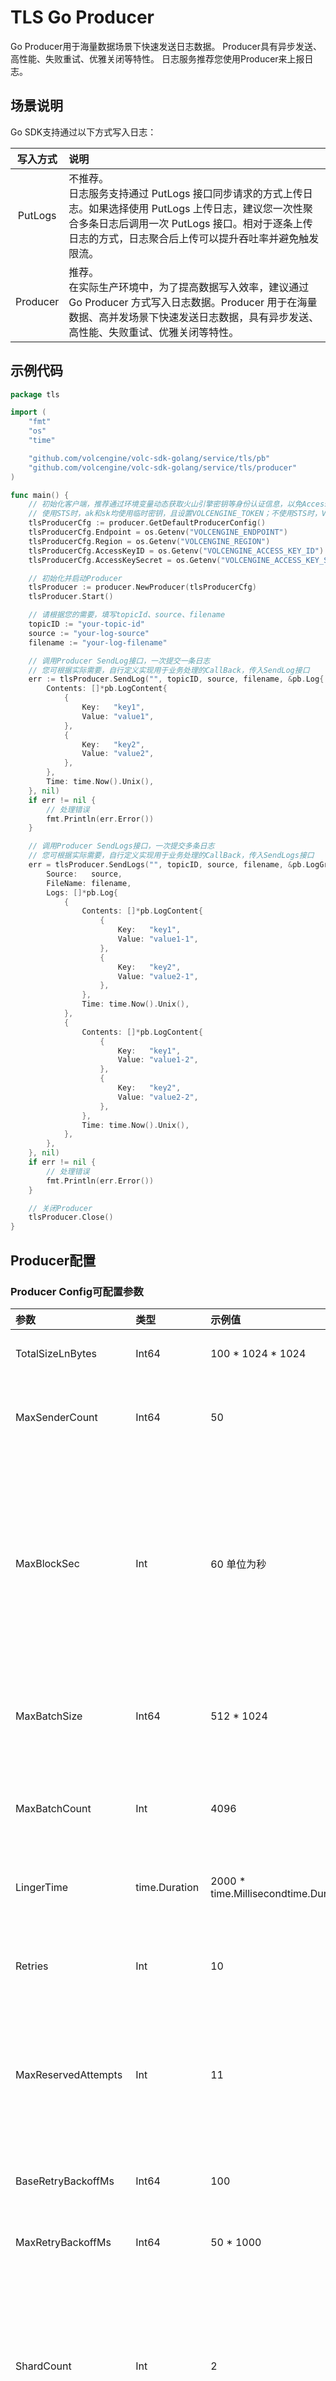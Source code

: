 # TLS Go Producer

Go Producer用于海量数据场景下快速发送日志数据。
Producer具有异步发送、高性能、失败重试、优雅关闭等特性。
日志服务推荐您使用Producer来上报日志。

## 场景说明

Go SDK支持通过以下方式写入日志：

|   写入方式   | 说明                                                                                                                           |
|:--------:|:-----------------------------------------------------------------------------------------------------------------------------|
| PutLogs  | 不推荐。<br/>日志服务支持通过 PutLogs 接口同步请求的方式上传日志。如果选择使用 PutLogs 上传日志，建议您一次性聚合多条日志后调用一次 PutLogs 接口。相对于逐条上传日志的方式，日志聚合后上传可以提升吞吐率并避免触发限流。 |
| Producer | 推荐。<br/>在实际生产环境中，为了提高数据写入效率，建议通过 Go Producer 方式写入日志数据。Producer 用于在海量数据、高并发场景下快速发送日志数据，具有异步发送、高性能、失败重试、优雅关闭等特性。               |

## 示例代码

```go
package tls

import (
	"fmt"
	"os"
	"time"

	"github.com/volcengine/volc-sdk-golang/service/tls/pb"
	"github.com/volcengine/volc-sdk-golang/service/tls/producer"
)

func main() {
	// 初始化客户端，推荐通过环境变量动态获取火山引擎密钥等身份认证信息，以免AccessKey硬编码引发数据安全风险。详细说明请参考 https://www.volcengine.com/docs/6470/1166455
	// 使用STS时，ak和sk均使用临时密钥，且设置VOLCENGINE_TOKEN；不使用STS时，VOLCENGINE_TOKEN部分传空
	tlsProducerCfg := producer.GetDefaultProducerConfig()
	tlsProducerCfg.Endpoint = os.Getenv("VOLCENGINE_ENDPOINT")
	tlsProducerCfg.Region = os.Getenv("VOLCENGINE_REGION")
	tlsProducerCfg.AccessKeyID = os.Getenv("VOLCENGINE_ACCESS_KEY_ID")
	tlsProducerCfg.AccessKeySecret = os.Getenv("VOLCENGINE_ACCESS_KEY_SECRET")

	// 初始化并启动Producer
	tlsProducer := producer.NewProducer(tlsProducerCfg)
	tlsProducer.Start()

	// 请根据您的需要，填写topicId、source、filename
	topicID := "your-topic-id"
	source := "your-log-source"
	filename := "your-log-filename"

	// 调用Producer SendLog接口，一次提交一条日志
	// 您可根据实际需要，自行定义实现用于业务处理的CallBack，传入SendLog接口
	err := tlsProducer.SendLog("", topicID, source, filename, &pb.Log{
		Contents: []*pb.LogContent{
			{
				Key:   "key1",
				Value: "value1",
			},
			{
				Key:   "key2",
				Value: "value2",
			},
		},
		Time: time.Now().Unix(),
	}, nil)
	if err != nil {
		// 处理错误
		fmt.Println(err.Error())
	}

	// 调用Producer SendLogs接口，一次提交多条日志
	// 您可根据实际需要，自行定义实现用于业务处理的CallBack，传入SendLogs接口
	err = tlsProducer.SendLogs("", topicID, source, filename, &pb.LogGroup{
		Source:   source,
		FileName: filename,
		Logs: []*pb.Log{
			{
				Contents: []*pb.LogContent{
					{
						Key:   "key1",
						Value: "value1-1",
					},
					{
						Key:   "key2",
						Value: "value2-1",
					},
				},
				Time: time.Now().Unix(),
			},
			{
				Contents: []*pb.LogContent{
					{
						Key:   "key1",
						Value: "value1-2",
					},
					{
						Key:   "key2",
						Value: "value2-2",
					},
				},
				Time: time.Now().Unix(),
			},
		},
	}, nil)
	if err != nil {
		// 处理错误
		fmt.Println(err.Error())
	}

	// 关闭Producer
	tlsProducer.Close()
}
```

## Producer配置

### Producer Config可配置参数

| 参数                    | 类型            | 示例值                                  | 描述                                                                                                                                                                                                                  |
|:----------------------|:--------------|:-------------------------------------|:--------------------------------------------------------------------------------------------------------------------------------------------------------------------------------------------------------------------|
| TotalSizeLnBytes      | Int64         | 100 * 1024 * 1024                    | 单个 producer 实例能缓存的日志大小上限，单位为b，默认为 100MB。                                                                                                                                                                            |
| MaxSenderCount        | Int64         | 50                                   | 单个producer能并发的最多goroutine的数量，默认为50，该参数用户可以根据自己实际服务器的性能去配置。                                                                                                                                                          |
| MaxBlockSec           | Int           | 60 单位为秒                              | 如果 producer 可用空间(TotalSizeLnBytes)不足，调用者在 send 方法上的最大阻塞时间，默认为 60 秒 如果超过这个时间后所需空间仍无法得到满足，send 方法会抛出TimeoutException。如果将该值设为0，当所需空间无法得到满足时，send 方法会立即抛出 TimeoutException。如果您希望 send 方法一直阻塞直到所需空间得到满足，可将该值设为负数。        |
| MaxBatchSize          | Int64         | 512 * 1024                           | 当一个 ProducerBatch 中缓存的日志大小大于等于 batchSizeThresholdInBytes 时，该 batch 将被发送，默认为 512 KB，最大可设置成 5MB。                                                                                                                      |
| MaxBatchCount         | Int           | 4096                                 | 当一个 ProducerBatch 中缓存的日志条数大于等于 batchCountThreshold 时，该 batch 将被发送，如果未指定，默认为 4096，最大可设置成 40960                                                                                                                       |
| LingerTime            | time.Duration | 2000 * time.Millisecondtime.Duration | 一个 ProducerBatch 从创建到可发送的逗留时间，默认为 2 秒，最小可设置成 100 毫秒。                                                                                                                                                                |
| Retries               | Int           | 10                                   | 如果某个 ProducerBatch 首次发送失败，能够对其重试的次数，默认为 10 次。 如果 retries 小于等于 0，该 ProducerBatch 首次发送失败后将直接进入失败队列                                                                                                                    |
| MaxReservedAttempts   | Int           | 11                                   | 每个 ProducerBatch 每次被尝试发送都对应着一个 Attempt，此参数用来控制返回给用户的 attempt 个数，默认只保留最近的 11 次 attempt 信息。 该参数越大能让您追溯更多的信息，但同时也会消耗更多的内存。                                                                                             |
| BaseRetryBackoffMs    | Int64         | 100                                  | 首次重试的退避时间，默认为 100 毫秒。 Producer 采样指数退避算法，第 N 次重试的计划等待时间为 baseRetryBackoffMs * 2^(N-1)                                                                                                                                |
| MaxRetryBackoffMs     | Int64         | 50 * 1000                            | 重试的最大退避时间，默认为 50 秒。                                                                                                                                                                                                 |
| ShardCount            | Int           | 2                                    | 当且仅当 AdjustShardHashFlag 为 true 时，该参数才生效。此时，producer 会自动将 shardHash 重新分组，分组数量为 buckets。 如果两条数据的 shardHash 不同，它们是无法合并到一起发送的，会降低 producer 吞吐量。将 shardHash 重新分组后，能让数据有更多地机会被批量发送。该参数的取值范围是 [1, 256]，且必须是 2 的整数次幂，默认为 2 |
| NoRetryStatusCodeList | []int         | [400,400]                            | 用户配置的不需要重试的错误码列表，当发送日志失败时返回的错误码在列表中，则不会重试。默认包含400，404两个值。                                                                                                                                                           |
| LoggerConfig          | LoggerConfig  |                                      | 日志相关配置                                                                                                                                                                                                              |

### LoggerConfig可配置参数

| 参数          | 类型     | 示例值   | 描述                                           |
|-------------|--------|-------|----------------------------------------------|
| LogLevel    | string | info  | 设置日志输出级别，支持设置为debug、info、warn和error，默认为info。 |
| LogFileName | string | 50    | 日志文件输出路径，默认输出到stdout。                        |
| IsJsonType  | bool   | false | 是否格式化文件输出格式，默认为false。                        |
| LogMaxSize  | int    | 10    | 单个日志存储数量，默认为10M。                             |
| LogCompress | bool   | false | 日志是否开启压缩。                                    |
